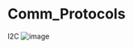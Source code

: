 # Comm_Protocols

I2C
![image](https://user-images.githubusercontent.com/87477812/170327702-f9cfb765-dcde-403f-b3de-38f75d33e73a.png)

